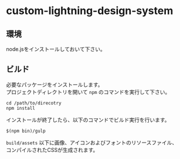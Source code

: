 # custom-lightning-design-system

## 環境

node.jsをインストールしておいて下さい。

## ビルド

必要なパッケージをインストールします。  
プロジェクトディレクトリを開いて `npm` のコマンドを実行して下さい。

```
cd /path/to/direcotry
npm install
```

インストールが終了したら、以下のコマンドでビルド実行を行います。

```
$(npm bin)/gulp
```

`build/assets` 以下に画像、アイコンおよびフォントのリソースファイル、  
コンパイルされたCSSが生成されます。
